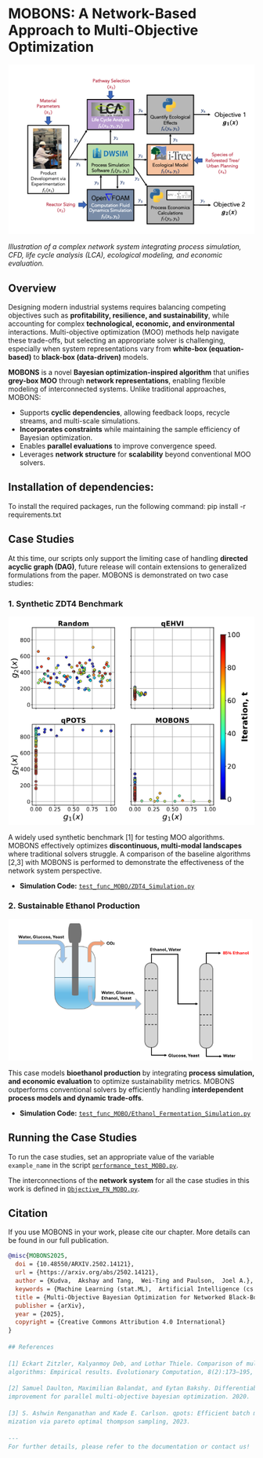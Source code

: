 # MOBONS: A Network-Based Approach to Multi-Objective Optimization

![Network System](data_plot_MOBO/network_system.png)

*Illustration of a complex network system integrating process simulation, CFD, life cycle analysis (LCA), ecological modeling, and economic evaluation.*

## Overview
Designing modern industrial systems requires balancing competing objectives such as **profitability, resilience, and sustainability**, while accounting for complex **technological, economic, and environmental** interactions. Multi-objective optimization (MOO) methods help navigate these trade-offs, but selecting an appropriate solver is challenging, especially when system representations vary from **white-box (equation-based)** to **black-box (data-driven)** models. 

**MOBONS** is a novel **Bayesian optimization-inspired algorithm** that unifies **grey-box MOO** through **network representations**, enabling flexible modeling of interconnected systems. Unlike traditional approaches, MOBONS:
- Supports **cyclic dependencies**, allowing feedback loops, recycle streams, and multi-scale simulations.
- **Incorporates constraints** while maintaining the sample efficiency of Bayesian optimization.
- Enables **parallel evaluations** to improve convergence speed.
- Leverages **network structure** for **scalability** beyond conventional MOO solvers.

## Installation of dependencies:

To install the required packages, run the following command:
pip install -r requirements.txt


## Case Studies
At this time, our scripts only support the limiting case of handling **directed acyclic graph (DAG)**, future release will contain extensions to generalized formulations from the paper.
MOBONS is demonstrated on two case studies:

### 1. Synthetic ZDT4 Benchmark
![ZDT4 Case Study](data_plot_MOBO/ZDT4_case_study.png)

A widely used synthetic benchmark [1] for testing MOO algorithms. MOBONS effectively optimizes **discontinuous, multi-modal landscapes** where traditional solvers struggle. A comparison of the baseline algorithms [2,3] with MOBONS is performed to demonstrate the effectiveness of the network system perspective.

- **Simulation Code:** [`test_func_MOBO/ZDT4_Simulation.py`](test_func_MOBO/ZDT4_Simulation.py)

### 2. Sustainable Ethanol Production
![Ethanol Case Study](data_plot_MOBO/Ethanol_case_study.png)

This case models **bioethanol production** by integrating **process simulation, and economic evaluation** to optimize sustainability metrics. MOBONS outperforms conventional solvers by efficiently handling **interdependent process models and dynamic trade-offs**.

- **Simulation Code:** [`test_func_MOBO/Ethanol_Fermentation_Simulation.py`](test_func_MOBO/Ethanol_Fermentation_Simulation.py)

## Running the Case Studies
To run the case studies, set an appropriate value of the variable `example_name` in the script [`performance_test_MOBO.py`](performance_test_MOBO.py). 

The interconnections of the **network system** for all the case studies in this work is defined in [`Objective_FN_MOBO.py`](Objective_FN_MOBO.py).

## Citation
If you use MOBONS in your work, please cite our chapter. More details can be found in our full publication.

```bibtex
@misc{MOBONS2025,
  doi = {10.48550/ARXIV.2502.14121},
  url = {https://arxiv.org/abs/2502.14121},
  author = {Kudva,  Akshay and Tang,  Wei-Ting and Paulson,  Joel A.},
  keywords = {Machine Learning (stat.ML),  Artificial Intelligence (cs.AI),  Machine Learning (cs.LG),  FOS: Computer and information sciences,  FOS: Computer and information sciences},
  title = {Multi-Objective Bayesian Optimization for Networked Black-Box Systems: A Path to Greener Profits and Smarter Designs},
  publisher = {arXiv},
  year = {2025},
  copyright = {Creative Commons Attribution 4.0 International}
}

## References

[1] Eckart Zitzler, Kalyanmoy Deb, and Lothar Thiele. Comparison of multiobjective evolutionary
algorithms: Empirical results. Evolutionary Computation, 8(2):173–195, June 2000.

[2] Samuel Daulton, Maximilian Balandat, and Eytan Bakshy. Differentiable expected hypervolume
improvement for parallel multi-objective bayesian optimization. 2020.

[3] S. Ashwin Renganathan and Kade E. Carlson. qpots: Efficient batch multiobjective bayesian opti-
mization via pareto optimal thompson sampling, 2023.

---
For further details, please refer to the documentation or contact us!

